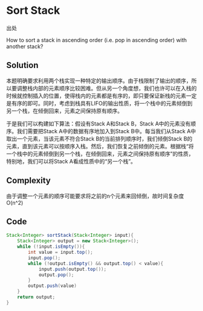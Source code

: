 # Sort Stack

出处

How to sort a stack in ascending order (i.e. pop in ascending order) with another stack?

## Solution

本题明确要求利用两个栈实现一种特定的输出顺序。由于栈限制了输出的顺序，所以要调整栈内部的元素顺序比较困难。但从另一个角度想，我们也许可以在入栈的时候就控制插入的位置，使得栈内的元素都是有序的，即只要保证新栈的元素一定是有序的即可。同时，考虑到栈具有LIFO的输出性质，将一个栈中的元素倾倒到另一个栈，在倾倒回来，元素之间保持原有顺序。

于是我们可以构建如下算法：假设有Stack A和Stack B，Stack A中的元素没有顺序。我们需要把Stack A中的数据有序地加入到Stack B中。每当我们从Stack A中取出一个元素，当该元素不符合Stack B的当前排列顺序时，我们倾倒Stack B的元素，直到该元素可以按顺序入栈。然后，我们恢复之前倾倒的元素。根据栈“将一个栈中的元素倾倒到另一个栈，在倾倒回来，元素之间保持原有顺序”的性质，特别地，我们可以将Stack A看成性质中的“另一个栈”。

## Complexity

由于调整一个元素的顺序可能要求将之前的n个元素来回倾倒，故时间复杂度O(n^2)

## Code

```java
Stack<Integer> sortStack(Stack<Integer> input){
	Stack<Integer> output = new Stack<Integer>();
	while (!input.isEmpty()){
		int value = input.top();
		input.pop();
		while (!output.isEmpty() && output.top() < value){
			input.push(output.top());
			output.pop();
		}
		output.push(value)
	}
	return output;
}
```

